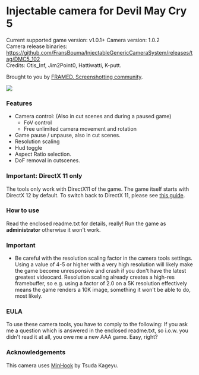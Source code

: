 Injectable camera for Devil May Cry 5
============================

Current supported game version: v1.0.1+
Camera version: 1.0.2  
Camera release binaries: https://github.com/FransBouma/InjectableGenericCameraSystem/releases/tag/DMC5_102  
Credits: Otis_Inf, Jim2Point0, Hattiwatti, K-putt. 

Brought to you by [FRAMED. Screenshotting community](https://framedsc.github.io). 

![](https://framedsc.github.io/Images/FRAMED_LogoBigDarkTransparent800px.png)

### Features

- Camera control: (Also in cut scenes and during a paused game)
	- FoV control
	- Free unlimited camera movement and rotation 
- Game pause / unpause, also in cut scenes. 
- Resolution scaling
- Hud toggle
- Aspect Ratio selection.
- DoF removal in cutscenes.

### Important: DirectX 11 only
The tools only work with DirectX11 of the game. The game itself starts with DirectX 12 by default. To switch back
to DirectX 11, please see [this guide](https://framedsc.github.io/GameGuides/devil_may_cry_5.htm).

### How to use
Read the enclosed readme.txt for details, really! Run the game as **administrator** otherwise it won't work.

### Important
* Be careful with the resolution scaling factor in the camera tools settings. Using a value of 4-5 or higher with a very 
high resolution will likely make the game become unresponsive and crash if you don't have the latest greatest videocard.
Resolution scaling already creates a high-res framebuffer, so e.g. using a factor of 2.0 on a 5K resolution effectively
means the game renders a 10K image, something it won't be able to do, most likely.

### EULA
To use these camera tools, you have to comply to the following:
If you ask me a question which is answered in the enclosed readme.txt, so i.o.w. you didn't read it at all, 
you owe me a new AAA game. Easy, right? 

### Acknowledgements
This camera uses [MinHook](https://github.com/TsudaKageyu/minhook) by Tsuda Kageyu.

